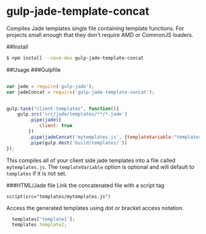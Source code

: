 # gulp-jade-template-concat
Compiles Jade templates single file containing template functions.  For projects small enough that they don't require AMD or CommonJS loaders.

##Install
```sh
$ npm install --save-dev gulp-jade-template-concat
```

##Usage
###Gulpfile
```javascript

var jade = require('gulp-jade');
var jadeConcat = require('gulp-jade-template-concat');


gulp.task("client-templates", function(){
    gulp.src('src/jade/templates/**/*.jade')
        .pipe(jade({
            client: true
        })
        .pipe(jadeConcat('mytemplates.js', {templateVariable:"templates"}))
        .pipe(gulp.dest('build/templates/'))
});

```

This compiles all of your client side jade templates into a file called `mytemplates.js`.  The `templateVariable` option is optional and will default to `templates` if it is not set.


###HTML/Jade file
Link the concatenated file with a script tag
```jade
script(src="templates/mytemplates.js")
```

Access the generated templates using dot or bracket access notation.
```javascript
  templates['template1'];
  templates.template2;
```